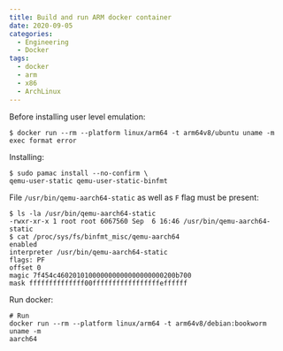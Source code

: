 ```yaml
---
title: Build and run ARM docker container
date: 2020-09-05
categories:
  - Engineering
  - Docker
tags:
  - docker
  - arm
  - x86
  - ArchLinux
---
```

Before installing user level emulation:
```shell
$ docker run --rm --platform linux/arm64 -t arm64v8/ubuntu uname -m
exec format error
```

Installing:
```shell
$ sudo pamac install --no-confirm \
qemu-user-static qemu-user-static-binfmt
```

File `/usr/bin/qemu-aarch64-static` as well as `F` flag must be present:
```shell
$ ls -la /usr/bin/qemu-aarch64-static
-rwxr-xr-x 1 root root 6067560 Sep  6 16:46 /usr/bin/qemu-aarch64-static
$ cat /proc/sys/fs/binfmt_misc/qemu-aarch64
enabled
interpreter /usr/bin/qemu-aarch64-static
flags: PF
offset 0
magic 7f454c460201010000000000000000000200b700
mask ffffffffffffff00fffffffffffffffffeffffff
```

Run docker:
```shell
# Run 
docker run --rm --platform linux/arm64 -t arm64v8/debian:bookworm uname -m
aarch64
```

